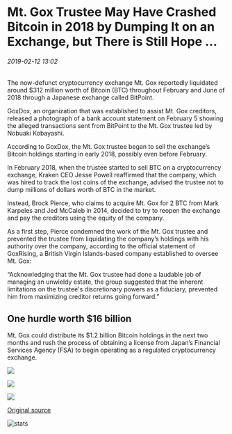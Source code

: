 # Mt. Gox Trustee May Have Crashed Bitcoin in 2018 by Dumping It on an Exchange, but There is Still Hope ...

###### 2019-02-12 13:02

The now-defunct cryptocurrency exchange Mt. Gox reportedly liquidated around $312 million worth of Bitcoin (BTC) throughout February and June of 2018 through a Japanese exchange called BitPoint.

GoxDox, an organization that was established to assist Mt. Gox creditors, released a photograph of a bank account statement on February 5 showing the alleged transactions sent from BitPoint to the Mt. Gox trustee led by Nobuaki Kobayashi.

According to GoxDox, the Mt. Gox trustee began to sell the exchange’s Bitcoin holdings starting in early 2018, possibly even before February.

In February 2018, when the trustee started to sell BTC on a cryptocurrency exchange, Kraken CEO Jesse Powell reaffirmed that the company, which was hired to track the lost coins of the exchange, advised the trustee not to dump millions of dollars worth of BTC in the market.

Instead, Brock Pierce, who claims to acquire Mt. Gox for 2 BTC from Mark Karpeles and Jed McCaleb in 2014, decided to try to reopen the exchange and pay the creditors using the equity of the company.

As a first step, Pierce condemned the work of the Mt. Gox trustee and prevented the trustee from liquidating the company’s holdings with his authority over the company, according to the official statement of GoxRising, a British Virgin Islands-based company established to oversee Mt. Gox:

“Acknowledging that the Mt. Gox trustee had done a laudable job of managing an unwieldy estate, the group suggested that the inherent limitations on the trustee's discretionary powers as a fiduciary, prevented him from maximizing creditor returns going forward.”

## One hurdle worth $16 billion

Mt. Gox could distribute its $1.2 billion Bitcoin holdings in the next two months and rush the process of obtaining a license from Japan’s Financial Services Agency (FSA) to begin operating as a regulated cryptocurrency exchange.

![](https://s3.cointelegraph.com/storage/uploads/view/dbe650afd6ad8b01eb1952e6cc324df0.png)

![](https://s3.cointelegraph.com/storage/uploads/view/7dee4888a1a879bbeee6f67c97a473a2.png)

![](https://s3.cointelegraph.com/storage/uploads/view/b4090a959234186bdb065297e3224031.png)

[Original source](https://cointelegraph.com/news/mt-gox-trustee-may-have-crashed-bitcoin-in-2018-by-dumping-it-on-an-exchange-but-there-is-still-hope)

![stats](https://c.statcounter.com/11760860/0/a89fa40b/1/ "stats")